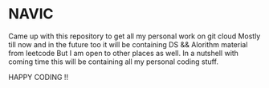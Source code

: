 # NAVIC
Came up with this repository to get all my personal work on git cloud
Mostly till now and in the future too it will be containing DS && Alorithm material from leetcode
But I am open to other places as well.
In a nutshell with coming time this will be containing all my personal coding stuff.



HAPPY CODING !!

